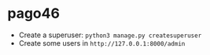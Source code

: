 # pago46

* Create a superuser: `python3 manage.py createsuperuser`
* Create some users in `http://127.0.0.1:8000/admin`
